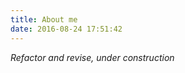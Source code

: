 ```yaml
---
title: About me
date: 2016-08-24 17:51:42
---
```


*Refactor and revise, under construction* 

<!--- 
"A place for me to gradually write this project into reality"

I'm feeling like I want to cut down this story, condense it and focus on the journey to create this new method. I can link to a larger story.

How to cut it down? Do a succinctness for the whole thing.

[Longer story](/about/more)

## About me














## This is not quite a blog
This website is like... it's like a blog, except not quite. I've been working on this project for around two years without really coherently producing much writing or tangible artifacts, so I've got this giant messy tangle of ideas and thoughts and models in my head that I'm having a hard time communicating. This website is in part to home all of the writing I am now doing to realize this project in a clearer, more stable, more tangible form. I work in obsidian, a networked-notes tool, so it's all very interconnected. I'm hoping this website will allow me to achieve a sort of wiki-style structure of interwoven posts.

So the actual content is like, in part me producing writing about the various aspects of this project, all the models I've got, in an evergreen-notes sort of way, and in part me doing weekly on-the-fly public journaling to share where I actively am in my journey to make sense of my life, create something of it and myself.


## I'm writing while also developing a main project
Check out the start here page.


-->












